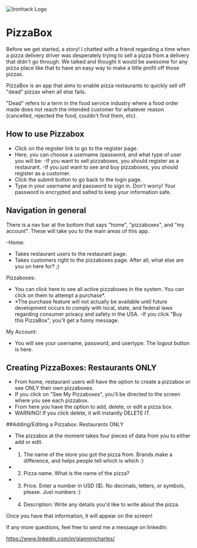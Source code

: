 ![Ironhack Logo](https://i.imgur.com/1QgrNNw.png)

# PizzaBox

Before we get started, a  story! I chatted with a friend regarding a time when a pizza delivery driver was desperately trying to sell a pizza from a delivery that didn't go through. We talked and thought it would be awesome for any pizza place like that to have an easy way to make a little profit off those pizzas.


PizzaBox is an app that aims to enable pizza restaurants to quickly sell off "dead" pizzas when all else fails.

"Dead" refers to a term in the food service industry where a food order made does not reach the intended customer for whatever reason (cancelled, rejected the food, couldn't find them, etc).



## How to use Pizzabox

- Click on the register link to go to the register page.
- Here, you can choose a username /password, and what type of user you will be:
        -If you want to sell pizzaboxes, you should register as a restaurant.
        -If you just want to see and buy pizzaboxes, you should register as a customer.
- Click the submit button to go back to the login page.
- Type in your username and password to sign in.
Don't worry! Your password is encrypted and salted to keep your information safe.

## Navigation in general

There is a nav bar at the bottom that says "home", "pizzaboxes", and "my account". 
These will take you to the main areas of this app.


-Home:
- Takes restaurant users to the restaurant page.
- Takes customers right to the pizzaboxes page. After all, what else are you on here for? ;)


Pizzaboxes:
- You can click here to see all active pizzaboxes in the system. You can click on them to attempt a purchase*.
- *The purchase feature will not actually be available until future development occurs to comply with local, state, and federal laws regarding consumer privacy and safety in the USA.
-If you click "Buy this PizzaBox", you'll get a funny message.

My Account: 
- You will see your username, password, and usertype. The logout button is here.

## Creating PizzaBoxes: Restaurants ONLY
- From home, restaurant users will have the option to create a pizzabox or see ONLY their own pizzaboxes.
- If you click on "See My Pizzaboxes", you'll be directed to the screen where you see each pizzabox.
- From here you have the option to add, delete, or edit a pizza box.
- WARNING! If you click delete, it will instantly DELETE IT.


##Adding/Editing a Pizzabox: Restaurants ONLY

- The pizzabox at the moment takes four pieces of data from you to either add or edit.
- 1. The name of the store you got the pizza from. Brands make a difference, and helps people tell which is which :)
- 2. Pizza name. What is the name of the pizza?
- 3. Price. Enter a number in USD ($). No decimals, letters, or symbols, please. Just numbers :)
- 4. Description: Write any details you'd like to write about the pizza.

Once you have that information, it will appear on the screen!


If any more questions, feel free to send me a message on linkedIn:

https://www.linkedin.com/in/gianninicharles/








